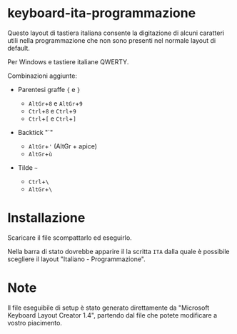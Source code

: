 # keyboard-ita-programmazione

Questo layout di tastiera italiana consente la
digitazione di alcuni caratteri utili nella programmazione 
che non sono presenti nel normale layout di default. 

Per Windows e tastiere italiane QWERTY.

Combinazioni aggiunte:

- Parentesi graffe `{` e `}` 
  - `AltGr`+`8` e `AltGr`+`9` 
  - `Ctrl`+`8` e `Ctrl`+`9`
  - `Ctrl`+`[` e `Ctrl`+`]`

- Backtick "`"
  - `AltGr`+`'` (AltGr + apice)
  - `AltGr`+`ù` 

- Tilde `~`
  - `Ctrl`+`\`
  - `AltGr`+`\`

# Installazione

Scaricare il file [](setup.zip) scompattarlo ed eseguirlo. 

Nella barra di stato dovrebbe apparire il la scritta `ITA` dalla quale è possibile scegliere il layout "Italiano - Programmazione".

# Note 

Il file eseguibile di setup è stato generato direttamente da "Microsoft Keyboard Layout Creator 1.4", partendo dal file [](italiano_programmazione_keyboard_layout.klc) che potete modificare a vostro piacimento.

